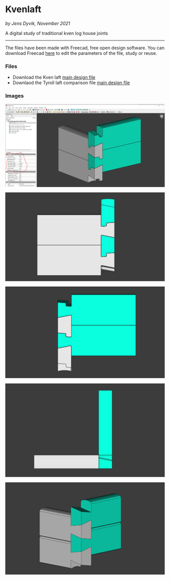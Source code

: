 # Kvenlaft
*by Jens Dyvik, November 2021*

A digital study of traditional kven log house joints

***

The files have been made with Freecad, free open design software. You can download Freecad [here](https://www.freecadweb.org/) to edit the parameters of the file, study or reuse.

### Files

 - Download the Kven laft [main design file](https://github.com/JensDyvik/kven-laft/blob/main/kvenlaft-parametric-freecad-model.FCStd)
 - Downlaod the Tyroll laft comparison file [main design file](https://github.com/JensDyvik/kven-laft/blob/main/tyroll-laft-freecad-model-for-comparrision.FCStd)

### Images


![](img/kvenlaft-in-freecad.JPG)


![](img/kvenlaft-in-freecad2.JPG)


![](img/kvenlaft-in-freecad3.JPG)


![](img/kvenlaft-in-freecad4-top.JPG)


![](img/tyroll-laft-for-comparision.JPG)

